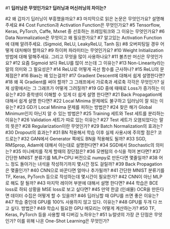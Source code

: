 #1 **딥러닝은 무엇인가요? 딥러닝과 머신러닝의 차이는?**

#2 왜 갑자기 딥러닝이 부흥했을까요?
#3 마지막으로 읽은 논문은 무엇인가요? 설명해주세요
#4 Cost Function과 Activation Function은 무엇인가요?
#5 Tensorflow, Keras, PyTorch, Caffe, Mxnet 중 선호하는 프레임워크와 그 이유는 무엇인가요?
#6 Data Normalization은 무엇이고 왜 필요한가요?
#7 알고있는 Activation Function에 대해 알려주세요. (Sigmoid, ReLU, LeakyReLU, Tanh 등)
#8 오버피팅일 경우 어떻게 대처해야 할까요?
#9 하이퍼 파라미터는 무엇인가요?
#10 Weight Initialization 방법에 대해 말해주세요. 그리고 무엇을 많이 사용하나요?
#11 볼츠만 머신은 무엇인가요?
#12 요즘 Sigmoid 보다 ReLU를 많이 쓰는데 그 이유는?
#13 Non-Linearity라는 말의 의미와 그 필요성은?
#14 ReLU로 어떻게 곡선 함수를 근사하나?
#15 ReLU의 문제점은?
#16 Bias는 왜 있는걸까?
#17 Gradient Descent에 대해서 쉽게 설명한다면?
#18 왜 꼭 Gradient를 써야 할까? 그 그래프에서 가로축과 세로축 각각은 무엇인가? 실제 상황에서는 그 그래프가 어떻게 그려질까?
#19 GD 중에 때때로 Loss가 증가하는 이유는?
#20 중학생이 이해할 수 있게 더 쉽게 설명 한다면?
#21 Back Propagation에 대해서 쉽게 설명 한다면?
#22 Local Minima 문제에도 불구하고 딥러닝이 잘 되는 이유는?
#23 GD가 Local Minima 문제를 피하는 방법은?
#24 찾은 해가 Global Minimum인지 아닌지 알 수 있는 방법은?
#25 Training 세트와 Test 세트를 분리하는 이유는?
#26 Validation 세트가 따로 있는 이유는?
#27 Test 세트가 오염되었다는 말의 뜻은?
#28 Regularization이란 무엇인가?
#29 Batch Normalization의 효과는?
#30 Dropout의 효과는?
#31 BN 적용해서 학습 이후 실제 사용시에 주의할 점은? 코드로는?
#32 GAN에서 Generator 쪽에도 BN을 적용해도 될까?
#33 SGD, RMSprop, Adam에 대해서 아는대로 설명한다면?
#34 SGD에서 Stochastic의 의미는?
#35 미니배치를 작게 할때의 장단점은?
#36 모멘텀의 수식을 적어 본다면?
#37 간단한 MNIST 분류기를 MLP+CPU 버전으로 numpy로 만든다면 몇줄일까?
#38 어느 정도 돌아가는 녀석을 작성하기까지 몇시간 정도 걸릴까?
#39 Back Propagation은 몇줄인가?
#40 CNN으로 바꾼다면 얼마나 추가될까?
#41 간단한 MNIST 분류기를 TF, Keras, PyTorch 등으로 작성하는데 몇시간이 필요한가?
#42 CNN이 아닌 MLP로 해도 잘 될까?
#43 마지막 레이어 부분에 대해서 설명 한다면?
#44 학습은 BCE loss로 하되 상황을 MSE loss로 보고 싶다면?
#45 만약 한글 (인쇄물) OCR을 만든다면 데이터 수집은 어떻게 할 수 있을까?
#46 딥러닝할 때 GPU를 쓰면 좋은 이유는?
#47 학습 중인데 GPU를 100% 사용하지 않고 있다. 이유는?
#48 GPU를 두개 다 쓰고 싶다. 방법은?
#49 학습시 필요한 GPU 메모리는 어떻게 계산하는가?
#50 TF, Keras, PyTorch 등을 사용할 때 디버깅 노하우는?
#51 뉴럴넷의 가장 큰 단점은 무엇인가? 이를 위해 나온 One-Shot Learning은 무엇인가?
